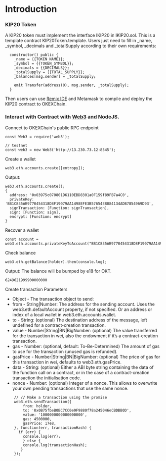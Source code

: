 # Introduction
### KIP20 Token
A KIP20 token must implement the interface IKIP20 in IKIP20.sol. This is a template contract KIP20Token.template. Users just need to fill in _name, _symbol, _decimals and _totalSupply according to their own requirements:
```
  constructor() public {
    _name = {{TOKEN_NAME}};
    _symbol = {{TOKEN_SYMBOL}};
    _decimals = {{DECIMALS}};
    _totalSupply = {{TOTAL_SUPPLY}};
    _balances[msg.sender] = _totalSupply;

    emit Transfer(address(0), msg.sender, _totalSupply);
  }
```
Then users can use [Remix IDE](https://remix.ethereum.org/) and Metamask to compile and deploy the KIP20 contract to OKEXChain.
### Interact with Contract with [Web3](https://www.npmjs.com/package/web3) and NodeJS.

Connect to OKEXChain's public RPC endpoint
```
const Web3 = require('web3');

// testnet
const web3 = new Web3('http://13.230.73.12:8545');
```
Create a wallet
```
web3.eth.accounts.create([entropy]);
```
Output:
```
web3.eth.accounts.create();
{
  address: '0x03975c070801D6110EBD8301a0F159f89FB7a4C0',
  privateKey: 'BB1C835AB9770454318D8F19079AA1498EFE3B57654E8084134ADB7854969D93',
  signTransaction: [Function: signTransaction],
  sign: [Function: sign],
  encrypt: [Function: encrypt]
}
```
Recover a wallet
```
const account = web3.eth.accounts.privateKeyToAccount("BB1C835AB9770454318D8F19079AA1498EFE3B57654E8084134ADB7854969D93")
```
Check balance
```
web3.eth.getBalance(holder).then(console.log);
```
Output:
The balance will be bumped by e18 for OKT.
```
6249621999900000000
```
Create transaction
Parameters
- Object - The transaction object to send:
- from - String|Number: The address for the sending account. Uses the web3.eth.defaultAccount property, if not specified. Or an address or index of a local wallet in web3.eth.accounts.wallet.
- to - String: (optional) The destination address of the message, left undefined for a contract-creation transaction.
- value - Number|String|BN|BigNumber: (optional) The value transferred for the transaction in wei, also the endowment if it’s a contract-creation transaction.
- gas - Number: (optional, default: To-Be-Determined) The amount of gas to use for the transaction (unused gas is refunded).
- gasPrice - Number|String|BN|BigNumber: (optional) The price of gas for this transaction in wei, defaults to web3.eth.gasPrice.
- data - String: (optional) Either a ABI byte string containing the data of the function call on a contract, or in the case of a contract-creation transaction the initialisation code.
- nonce - Number: (optional) Integer of a nonce. This allows to overwrite your own pending transactions that use the same nonce.
```
    // // Make a transaction using the promise
    web3.eth.sendTransaction({
        from: holder,
        to: '0x0B75fbeB0BC7CC0e9F9880f78a245046eCBDBB0D',
        value: '1000000000000000000',
        gas: 4500000,
        gasPrice: 17e8,
    }, function(err, transactionHash) {
      if (err) {
        console.log(err);
        } else {
        console.log(transactionHash);
       }
    });
```
